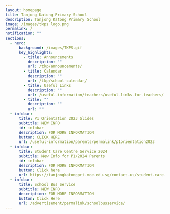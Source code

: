 ```yaml
---
layout: homepage
title: Tanjong Katong Primary School
description: Tanjong Katong Primary School
image: /images/tkps logo.png
permalink: /
notification: ""
sections:
  - hero:
      background: /images/TKPS.gif
      key_highlights:
        - title: Announcements
          description: ""
          url: /tkp/announcements/
        - title: Calendar
          description: ""
          url: /tkp/school-calendar/
        - title: Useful Links
          description: ""
          url: /useful-information/teachers/useful-links-for-teachers/
        - title: ""
          description: ""
          url: ""
  - infobar:
      title: P1 Orientation 2023 Slides
      subtitle: NEW INFO
      id: infobar
      description: FOR MORE INFORMATION
      button: CLICK HERE
      url: /useful-information/parents/permalink/p1orientation2023
  - infobar:
      title: Student Care Centre Service 2024
      subtitle: New Info for P1/2024 Parents
      id: infobar
      description: FOR MORE INFORMATION
      button: Click here
      url: https://tanjongkatongpri.moe.edu.sg/contact-us/student-care-centre/
  - infobar:
      title: School Bus Service
      subtitle: NEW INFO
      description: FOR MORE INFORMATION
      button: Click Here
      url: /advertisement/permalink/schoolbusservice/
---
```

